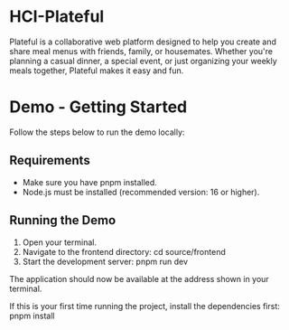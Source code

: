 # HCI-Plateful
Plateful is a collaborative web platform designed to help you create and share meal menus with friends, family, or housemates. Whether you're planning a casual dinner, a special event, or just organizing your weekly meals together, Plateful makes it easy and fun.

# Demo - Getting Started

Follow the steps below to run the demo locally:

## Requirements

- Make sure you have pnpm installed.
- Node.js must be installed (recommended version: 16 or higher).

## Running the Demo

1. Open your terminal.
2. Navigate to the frontend directory: cd source/frontend
3. Start the development server: pnpm run dev

The application should now be available at the address shown in your terminal.

If this is your first time running the project, install the dependencies first:
pnpm install
